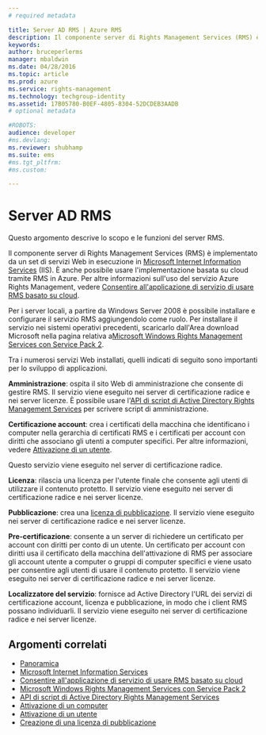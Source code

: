 ```yaml
---
# required metadata

title: Server AD RMS | Azure RMS
description: Il componente server di Rights Management Services (RMS) è implementato da un set di servizi Web in esecuzione in Microsoft Internet Information Services.
keywords:
author: bruceperlerms
manager: mbaldwin
ms.date: 04/28/2016
ms.topic: article
ms.prod: azure
ms.service: rights-management
ms.technology: techgroup-identity
ms.assetid: 17B05780-B0EF-4805-8304-52DCDEB3AADB
# optional metadata

#ROBOTS:
audience: developer
#ms.devlang:
ms.reviewer: shubhamp
ms.suite: ems
#ms.tgt_pltfrm:
#ms.custom:

---
```


# Server AD RMS

Questo argomento descrive lo scopo e le funzioni del server RMS.

Il componente server di Rights Management Services (RMS) è implementato da un set di servizi Web in esecuzione in [Microsoft Internet Information Services](http://www.iis.net/overview) (IIS). È anche possibile usare l'implementazione basata su cloud tramite RMS in Azure. Per altre informazioni sull'uso del servizio Azure Rights Management, vedere [Consentire all'applicazione di servizio di usare RMS basato su cloud](how-to-use-file-api-with-aadrm-cloud.md).

Per i server locali, a partire da Windows Server 2008 è possibile installare e configurare il servizio RMS aggiungendolo come ruolo. Per installare il servizio nei sistemi operativi precedenti, scaricarlo dall'Area download Microsoft nella pagina relativa a[Microsoft Windows Rights Management Services con Service Pack 2](http://www.microsoft.com/download/en/details.aspx?id=4909).

Tra i numerosi servizi Web installati, quelli indicati di seguito sono importanti per lo sviluppo di applicazioni.

**Amministrazione**: ospita il sito Web di amministrazione che consente di gestire RMS. Il servizio viene eseguito nei server di certificazione radice e nei server licenze. È possibile usare l'[API di script di Active Directory Rights Management Services](https://msdn.microsoft.com/library/Bb968797) per scrivere script di amministrazione.

**Certificazione account**: crea i certificati della macchina che identificano i computer nella gerarchia di certificati RMS e i certificati per account con diritti che associano gli utenti a computer specifici. Per altre informazioni, vedere [Attivazione di un utente](https://msdn.microsoft.com/library/Cc530378).

Questo servizio viene eseguito nel server di certificazione radice.

**Licenza**: rilascia una licenza per l'utente finale che consente agli utenti di utilizzare il contenuto protetto. Il servizio viene eseguito nei server di certificazione radice e nei server licenze.

**Pubblicazione**: crea una [licenza di pubblicazione](https://msdn.microsoft.com/library/Aa362355). Il servizio viene eseguito nei server di certificazione radice e nei server licenze.

**Pre-certificazione**: consente a un server di richiedere un certificato per account con diritti per conto di un utente. Un certificato per account con diritti usa il certificato della macchina dell'attivazione di RMS per associare gli account utente a computer o gruppi di computer specifici e viene usato per consentire agli utenti di usare il contenuto protetto. Il servizio viene eseguito nei server di certificazione radice e nei server licenze.

**Localizzatore del servizio**: fornisce ad Active Directory l'URL dei servizi di certificazione account, licenza e pubblicazione, in modo che i client RMS possano individuarli. Il servizio viene eseguito nei server di certificazione radice e nei server licenze.

 

## Argomenti correlati ##
* [Panoramica](ad-rms-overview.md)
* [Microsoft Internet Information Services](http://www.iis.net/overview)
* [Consentire all'applicazione di servizio di usare RMS basato su cloud](how-to-use-file-api-with-aadrm-cloud.md)
* [Microsoft Windows Rights Management Services con Service Pack 2](http://www.microsoft.com/download/en/details.aspx?id=4909)
* [API di script di Active Directory Rights Management Services](https://msdn.microsoft.com/library/Bb968797)
* [Attivazione di un computer](https://msdn.microsoft.com/library/Cc530377)
* [Attivazione di un utente](https://msdn.microsoft.com/library/Cc530378)
* [Creazione di una licenza di pubblicazione](https://msdn.microsoft.com/library/Aa362355)

 

 


<!--HONumber=Apr16_HO4-->


